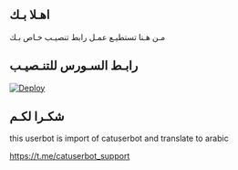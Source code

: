 ## اهـلا بـك
مـن هـنا تستطيـع عمـل رابط تنصيـب خـاص بـك

## رابـط السـورس للتنـصيـب

[![Deploy](https://www.herokucdn.com/deploy/button.svg)](https://heroku.com/deploy?template=https://github.com/Jmthnom1/jmthon)

## شكـرا لكـم 


this userbot is import of catuserbot and translate to arabic

https://t.me/catuserbot_support
